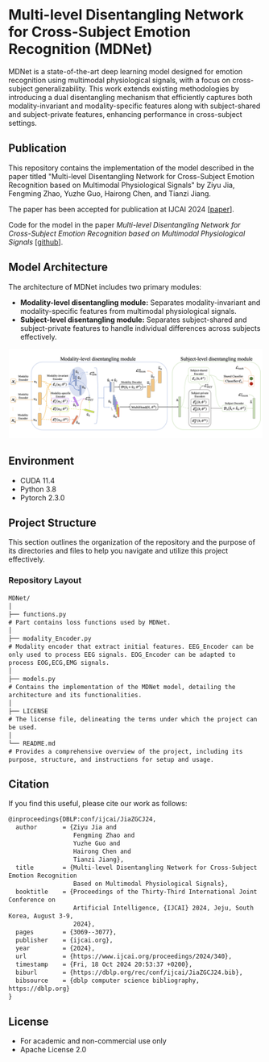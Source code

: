 # Multi-level Disentangling Network for Cross-Subject Emotion Recognition (MDNet)

MDNet is a state-of-the-art deep learning model designed for emotion recognition using multimodal physiological signals, with a focus on cross-subject generalizability. This work extends existing methodologies by introducing a dual disentangling mechanism that efficiently captures both modality-invariant and modality-specific features along with subject-shared and subject-private features, enhancing performance in cross-subject settings.



## Publication

This repository contains the implementation of the model described in the paper titled "Multi-level Disentangling Network for Cross-Subject Emotion Recognition based on Multimodal Physiological Signals" by Ziyu Jia, Fengming Zhao, Yuzhe Guo, Hairong Chen, and Tianzi Jiang. 

The paper has been accepted for publication at IJCAI 2024 [[paper](https://www.ijcai.org/proceedings/2024/0340.pdf)].

Code for the model in the paper *Multi-level Disentangling Network for Cross-Subject Emotion Recognition based on Multimodal Physiological Signals* [[github](https://github.com/hairongChenDavid/MDNet)].



## Model Architecture

The architecture of MDNet includes two primary modules:
- **Modality-level disentangling module:** Separates modality-invariant and modality-specific features from multimodal physiological signals.
- **Subject-level disentangling module:** Separates subject-shared and subject-private features to handle individual differences across subjects effectively.


<div align="center">
<img src="./img/mdnet_model_architecture.png" alt="MDNet Architecture" style="zoom: 60%;" />
</div>


## Environment

* CUDA 11.4
* Python 3.8
* Pytorch 2.3.0


## Project Structure

This section outlines the organization of the repository and the purpose of its directories and files to help you navigate and utilize this project effectively.

### Repository Layout

```plaintext
MDNet/
│
├── functions.py
# Part contains loss functions used by MDNet. 
│
├── modality_Encoder.py
# Modality encoder that extract initial features. EEG_Encoder can be  only used to process EEG signals. EOG_Encoder can be adapted to process EOG,ECG,EMG signals.
│
├── models.py                
# Contains the implementation of the MDNet model, detailing the architecture and its functionalities.
│
├── LICENSE                    
# The license file, delineating the terms under which the project can be used.
│
└── README.md                   
# Provides a comprehensive overview of the project, including its purpose, structure, and instructions for setup and usage.
```


## Citation

If you find this useful, please cite our work as follows:

    @inproceedings{DBLP:conf/ijcai/JiaZGCJ24,
      author       = {Ziyu Jia and
                      Fengming Zhao and
                      Yuzhe Guo and
                      Hairong Chen and
                      Tianzi Jiang},
      title        = {Multi-level Disentangling Network for Cross-Subject Emotion Recognition
                      Based on Multimodal Physiological Signals},
      booktitle    = {Proceedings of the Thirty-Third International Joint Conference on
                      Artificial Intelligence, {IJCAI} 2024, Jeju, South Korea, August 3-9,
                      2024},
      pages        = {3069--3077},
      publisher    = {ijcai.org},
      year         = {2024},
      url          = {https://www.ijcai.org/proceedings/2024/340},
      timestamp    = {Fri, 18 Oct 2024 20:53:37 +0200},
      biburl       = {https://dblp.org/rec/conf/ijcai/JiaZGCJ24.bib},
      bibsource    = {dblp computer science bibliography, https://dblp.org}
    }



## License

- For academic and non-commercial use only
- Apache License 2.0
